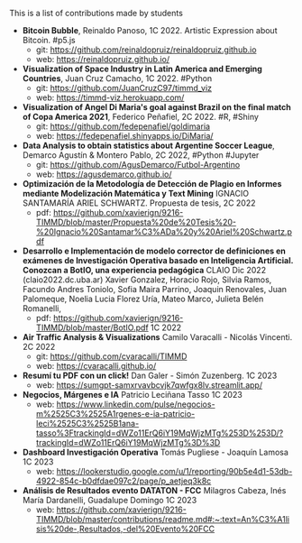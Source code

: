 This is a list of contributions made by students
* **Bitcoin Bubble**, Reinaldo Panoso, 1C 2022. Artistic Expression about Bitcoin. #p5.js 
    * git: https://github.com/reinaldopruiz/reinaldopruiz.github.io
    * web: https://reinaldopruiz.github.io/
* **Visualization of Space Industry in Latin America and Emerging Countries**, Juan Cruz Camacho, 1C 2022. #Python
    * git: https://github.com/JuanCruzC97/timmd_viz
    * web: https://timmd-viz.herokuapp.com/
* **Visualization of Angel Di Maria's goal against Brazil on the final match of Copa America 2021**, Federico Peñafiel, 2C 2022. #R, #Shiny
    * git: https://github.com/fedepenafiel/goldimaria
    * web: https://fedepenafiel.shinyapps.io/DiMaria/
* **Data Analysis to obtain statistics about Argentine Soccer League**, Demarco Agustín & Montero Pablo, 2C 2022, #Python #Jupyter
    * git: https://github.com/AgusDemarco/Futbol-Argentino
    * web: https://agusdemarco.github.io/
* **Optimización de la Metodología de Detección de Plagio en Informes mediante Modelización Matemática y Text Mining** IGNACIO SANTAMARÍA ARIEL SCHWARTZ. Propuesta de tesis, 2C 2022
    * pdf: https://github.com/xavierign/9216-TIMMD/blob/master/Propuesta%20de%20Tesis%20-%20Ignacio%20Santamar%C3%ADa%20y%20Ariel%20Schwartz.pdf
* **Desarrollo e Implementación de modelo corrector de definiciones en exámenes de Investigación Operativa basado en Inteligencia Artificial. Conozcan a BotIO, una experiencia pedagógica** CLAIO Dic 2022 (claio2022.dc.uba.ar) Xavier Gonzalez, Horacio Rojo, Silvia Ramos, Facundo Andres Toniolo, Sofia Maira Parrino, Joaquin Renovales, Juan Palomeque, Noelia Lucia Florez Uría, Mateo Marco, Julieta Belén Romanelli,
    * pdf: https://github.com/xavierign/9216-TIMMD/blob/master/BotIO.pdf 1C 2022
* **Air Traffic Analysis & Visualizations** Camilo Varacalli - Nicolás Vincenti. 2C 2022
    * git: https://github.com/cvaracalli/TIMMD
    * web: https://cvaracalli.github.io/
* **Resumí tu PDF con un click!** Dan Galer - Simón Zuzenberg. 1C 2023
    * web: https://sumgpt-samxrvavbcvjk7qwfgx8lv.streamlit.app/
* **Negocios, Márgenes e IA** Patricio Leciñana Tasso 1C 2023
    * web: https://www.linkedin.com/pulse/negocios-m%2525C3%2525A1rgenes-e-ia-patricio-leci%2525C3%2525B1ana-tasso%3FtrackingId=dWZo11ErQ6iY19MqWjzMTg%253D%253D/?trackingId=dWZo11ErQ6iY19MqWjzMTg%3D%3D
* **Dashboard Investigación Operativa** Tomás Pugliese - Joaquín Lamosa 1C 2023
    * web: https://lookerstudio.google.com/u/1/reporting/90b5e4d1-53db-4922-854c-b0dfdae097c2/page/p_aetjeq3k8c
* **Análisis de Resultados evento DATATON - FCC** Milagros Cabeza, Inés María Dardanelli, Guadalupe Domingo 1C 2023
    * web: https://github.com/xavierign/9216-TIMMD/blob/master/contributions/readme.md#:~:text=An%C3%A1lisis%20de-,Resultados,-del%20Evento%20FCC
